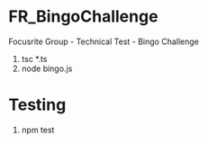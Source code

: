 # FR_BingoChallenge

Focusrite Group - Technical Test - Bingo Challenge

1. tsc \*.ts
1. node bingo.js

# Testing

1. npm test
